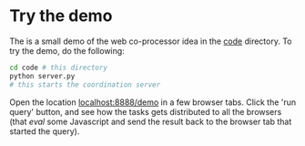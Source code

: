 # Try the demo

The is a small demo of the web co-processor idea in the [code](./code) directory. To try the demo, do the following:

```bash
cd code # this directory
python server.py
# this starts the coordination server
```

Open the location [localhost:8888/demo](http://localhost:8888/demo) in a few browser tabs. Click the 'run query' button, and see how the tasks gets distributed to all the browsers (that *eval* some Javascript and send the result back to the browser tab that started the query).
